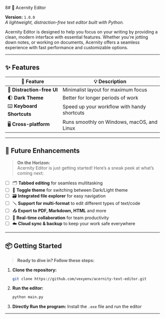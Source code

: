 8﻿# 🚀 Acernity Editor

**Version:** `1.0.0`  
_A lightweight, distraction-free text editor built with Python._

Acernity Editor is designed to help you focus on your writing by providing a clean, modern interface with essential features. Whether you're jotting down notes, or working on documents, Acernity offers a seamless experience with fast performance and customizable options.

---

## ✨ Features

<div align="center">

| 🌟 **Feature**              | 💡 **Description**                                         |
|-----------------------------|-------------------------------------------------------------|
| 🎯 **Distraction-free UI**  | Minimalist layout for maximum focus                        |
| 🌓 **Dark Theme**           | Better for longer periods of work                          |
| ⌨️ **Keyboard Shortcuts**   | Speed up your workflow with handy shortcuts                |
| 🖥️ **Cross-platform**       | Runs smoothly on Windows, macOS, and Linux                 |

</div>

---

## 🚧 Future Enhancements

> **On the Horizon:**  
> Acernity Editor is just getting started! Here’s a sneak peek at what’s coming next:

- [ ] 🗂️ **Tabbed editing** for seamless multitasking
- [ ] 🔌 **Toggle theme** for switching between Dark/Light theme
- [ ] 🗃️ **Integrated file explorer** for easy navigation
- [ ] 🪛 **Support for multi-format** to edit different types of text/code
- [ ] 📤 **Export to PDF, Markdown, HTML** and more
- [ ] 🤝 **Real-time collaboration** for team productivity
- [ ] ☁️ **Cloud sync & backup** to keep your work safe everywhere

---

## 📦 Getting Started

> **Ready to dive in? Follow these steps:**

1. **Clone the repository:**
    ```bash
    git clone https://github.com/vexyenv/acernity-text-editor.git
    ```
2. **Run the editor:**
    ```bash
    python main.py
    ```
3. **Directly Run the program:**
Install the `.exe` file and run the editor

---
